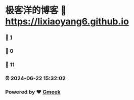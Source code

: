 # 极客洋的博客 :link: https://lixiaoyang6.github.io 
### :page_facing_up: [1](https://lixiaoyang6.github.io/tag.html) 
### :speech_balloon: 0 
### :hibiscus: 11 
### :alarm_clock: 2024-06-22 15:32:02 
### Powered by :heart: [Gmeek](https://github.com/Meekdai/Gmeek)
